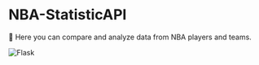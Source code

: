 # NBA-StatisticAPI
🏀 Here you can compare and analyze data from NBA players and teams.

![Flask](https://img.shields.io/badge/-Flask-181717?&logo=Flask&logoColor=FFFFFF)
